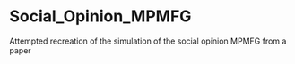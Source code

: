 # Social_Opinion_MPMFG
Attempted recreation of the simulation of the social opinion MPMFG from a paper
